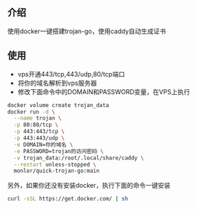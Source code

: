 ## 介绍

使用docker一键搭建trojan-go，使用caddy自动生成证书

## 使用

* vps开通443/tcp,443/udp,80/tcp端口
* 将你的域名解析到vps服务器
* 修改下面命令中的DOMAIN和PASSWORD变量，在VPS上执行

```bash
docker volume create trojan_data
docker run -d \
  --name trojan \
  -p 80:80/tcp \
  -p 443:443/tcp \
  -p 443:443/udp \
  -e DOMAIN=你的域名 \
  -e PASSWORD=trojan的访问密码 \
  -v trojan_data:/root/.local/share/caddy \
  --restart unless-stopped \
  monlor/quick-trojan-go:main
```

另外，如果你还没有安装docker，执行下面的命令一键安装

```bash
curl -sSL https://get.docker.com/ | sh
```